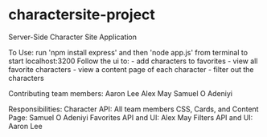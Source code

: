 # charactersite-project
Server-Side Character Site Application

To Use: run 'npm install express' and then 'node app.js' from terminal to start localhost:3200
    Follow the ui to: 
        - add characters to favorites
        - view all favorite characters
        - view a content page of each character
        - filter out the characters

Contributing team members:
Aaron Lee
Alex May
Samuel O Adeniyi

Responsibilities:
    Character API: All team members
    CSS, Cards, and Content Page: Samuel O Adeniyi
    Favorites API and UI: Alex May
    Filters API and UI: Aaron Lee
